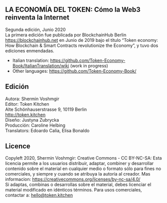 ## LA ECONOMÍA DEL TOKEN: Cómo la Web3 reinventa la Internet <br>
Segunda edición, Junio 2020 <br>
La primera edición fue publicada por BlockchainHub Berlin https://blockchainhub.net en Junio de 2019 bajo el título “Token economy: How Blockchain & Smart Contracts revolutionize the Economy”, y tuvo dos ediciones enmendadas.<br>

* Italian translation: https://github.com/Token-Economy-Book/ItalianTranslation/wiki (work in progress)
* Other languages: https://github.com/Token-Economy-Book/

## Edición
Autora: Shermin Voshmgir <br>
Editor: Token Kitchen  <br>
Alte Schönhauserstrasse 9, 10119 Berlin  <br>
http://token.kitchen <br>
Diseño: Justyna Zubrycka  <br>
Producción: Caroline Helbing <br>
Translators: Edoardo Calia, Elisa Bonaldo

## Licence
Copyleft 2020, Shermin Voshmgir: Creative Commons - CC BY-NC-SA: Esta licencia permite a los usuarios distribuir, adaptar, combiner y desarrollar contenido sobre el material en cualquier medio o formato sólo para fines no comerciales, y siempre y cuando se atribuya la autoría al creador. 
Mas informacion: https://creativecommons.org/licenses/by-nc-sa/4.0/ <br>
Si adaptas, combinas o desarrollas sobre el material, debes licenciar el material modificado en idénticos términos. Para usos comerciales, contactar a: hello@token.kitchen

